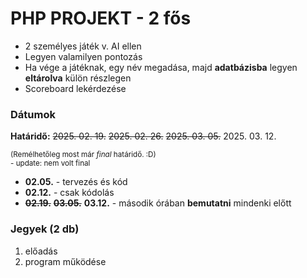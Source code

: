# PHP PROJEKT - 2 fős
- 2 személyes játék v. AI ellen
- Legyen valamilyen pontozás
- Ha vége a játéknak, egy név megadása, majd __adatbázisba__ legyen __eltárolva__ külön részlegen
- Scoreboard lekérdezése

### Dátumok
**Határidő:** ~~2025. 02. 19.~~ ~~2025. 02. 26.~~ ~~2025. 03. 05.~~ 2025. 03. 12.

<sub>(Remélhetőleg most már *final* határidő. :D)</sub><br>
<sup>- update: nem volt final</sup>

- **02.05.** - tervezés és kód
- **02.12.** - csak kódolás
- ~~**02.19.**~~ ~~**03.05.**~~ **03.12.** - második órában __bemutatni__ mindenki előtt

### Jegyek (2 db)
1. előadás
2. program működése
